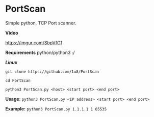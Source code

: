 # PortScan
Simple python, TCP Port scanner.

**Video**

https://imgur.com/SbpVfG1

**Requirements**
python/python3 :/

***Linux***

```git clone https://github.com/1u8/PortScan```

```cd PortScan```

`python3 PortScan.py <host> <start port> <end port>`


**Usage**: `python3 PortScan.py <IP address> <start port> <end port>`

**Example:** `python3 PortScan.py 1.1.1.1 1 65535`
